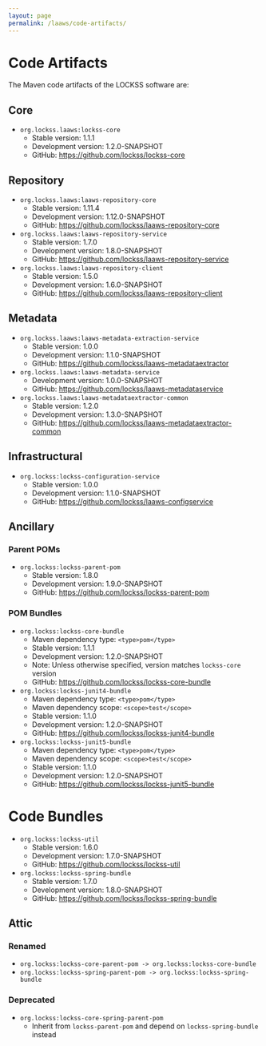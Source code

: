```yaml
---
layout: page
permalink: /laaws/code-artifacts/
---
```

# Code Artifacts

The Maven code artifacts of the LOCKSS software are:

## Core

*   `org.lockss.laaws:lockss-core`
    *   Stable version: 1.1.1
    *   Development version: 1.2.0-SNAPSHOT
    *   GitHub: <https://github.com/lockss/lockss-core>

## Repository

*   `org.lockss.laaws:laaws-repository-core`
    *   Stable version: 1.11.4
    *   Development version: 1.12.0-SNAPSHOT
    *   GitHub: https://github.com/lockss/laaws-repository-core
*   `org.lockss.laaws:laaws-repository-service`
    *   Stable version: 1.7.0
    *   Development version: 1.8.0-SNAPSHOT
    *   GitHub: https://github.com/lockss/laaws-repository-service
*   `org.lockss.laaws:laaws-repository-client`
    *   Stable version: 1.5.0
    *   Development version: 1.6.0-SNAPSHOT
    *   GitHub: https://github.com/lockss/laaws-repository-client

## Metadata

*   `org.lockss.laaws:laaws-metadata-extraction-service`
    *   Stable version: 1.0.0
    *   Development version: 1.1.0-SNAPSHOT
    *   GitHub: https://github.com/lockss/laaws-metadataextractor
*   `org.lockss.laaws:laaws-metadata-service`
    *   Development version: 1.0.0-SNAPSHOT
    *   GitHub: https://github.com/lockss/laaws-metadataservice
*   `org.lockss.laaws:laaws-metadataextractor-common`
    *   Stable version: 1.2.0
    *   Development version: 1.3.0-SNAPSHOT
    *   GitHub: https://github.com/lockss/laaws-metadataextractor-common

## Infrastructural

*   `org.lockss:lockss-configuration-service`
    *   Stable version: 1.0.0
    *   Development version: 1.1.0-SNAPSHOT
    *   GitHub: https://github.com/lockss/laaws-configservice

## Ancillary

### Parent POMs

*   `org.lockss:lockss-parent-pom`
    *   Stable version: 1.8.0
    *   Development version: 1.9.0-SNAPSHOT
    *   GitHub: https://github.com/lockss/lockss-parent-pom

### POM Bundles

* `org.lockss:lockss-core-bundle`
    *   Maven dependency type: `<type>pom</type>`
    *   Stable version: 1.1.1
    *   Development version: 1.2.0-SNAPSHOT
    *   Note: Unless otherwise specified, version matches `lockss-core` version
    *   GitHub: https://github.com/lockss/lockss-core-bundle
*   `org.lockss:lockss-junit4-bundle`
    *   Maven dependency type: `<type>pom</type>`
    *   Maven dependency scope: `<scope>test</scope>`
    *   Stable version: 1.1.0
    *   Development version: 1.2.0-SNAPSHOT
    *   GitHub: https://github.com/lockss/lockss-junit4-bundle
*   `org.lockss:lockss-junit5-bundle`
    *   Maven dependency type: `<type>pom</type>`
    *   Maven dependency scope: `<scope>test</scope>`
    *   Stable version: 1.1.0
    *   Development version: 1.2.0-SNAPSHOT
    *   GitHub: https://github.com/lockss/lockss-junit5-bundle

# Code Bundles

*   `org.lockss:lockss-util`
    *   Stable version: 1.6.0
    *   Development version: 1.7.0-SNAPSHOT
    *   GitHub: https://github.com/lockss/lockss-util
*   `org.lockss:lockss-spring-bundle`
    *   Stable version: 1.7.0
    *   Development version: 1.8.0-SNAPSHOT
    *   GitHub: https://github.com/lockss/lockss-spring-bundle

## Attic

### Renamed

*   `org.lockss:lockss-core-parent-pom -> org.lockss:lockss-core-bundle`
*   `org.lockss:lockss-spring-parent-pom -> org.lockss:lockss-spring-bundle`

### Deprecated

*   `org.lockss:lockss-core-spring-parent-pom`
    *   Inherit from `lockss-parent-pom` and depend on `lockss-spring-bundle` instead
